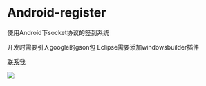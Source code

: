 # Android-register
使用Android下socket协议的签到系统

开发时需要引入google的gson包  Eclipse需要添加windowsbuilder插件

[联系我](http://wal139491.github.io/show/)

![](https://github.com/wal139491/show/blob/master/images/blog.jpg)
